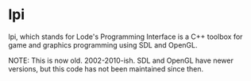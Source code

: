 # lpi
lpi, which stands for Lode's Programming Interface is a C++ toolbox for game and graphics programming using SDL and OpenGL. 

NOTE: This is now old. 2002-2010-ish. SDL and OpenGL have newer versions, but this code has not been maintained since then.
